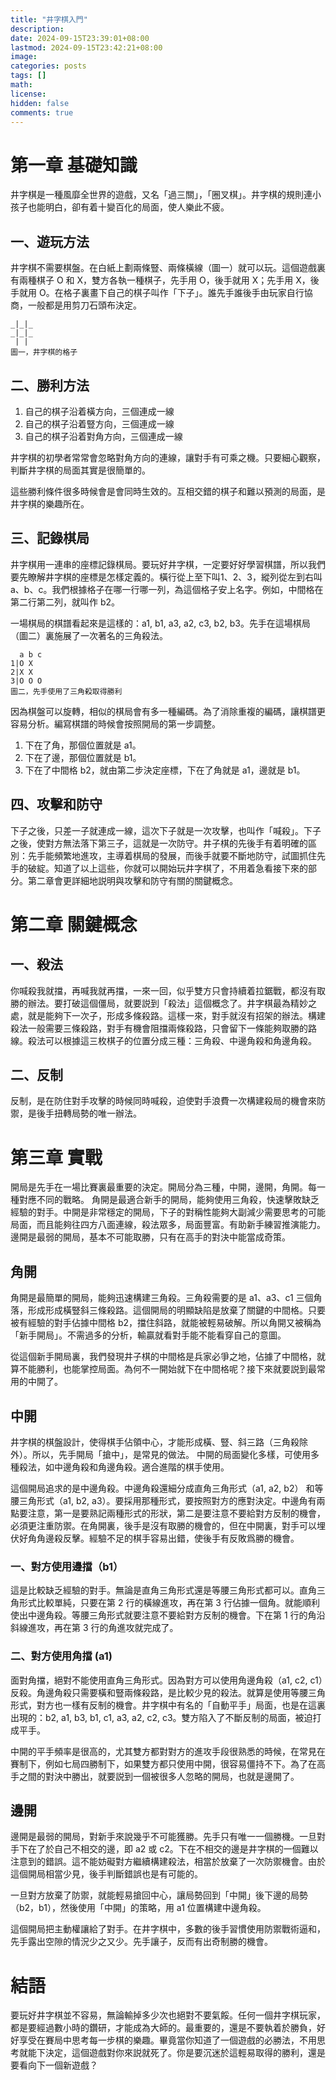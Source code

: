 ```yaml
---
title: "井字棋入門"
description: 
date: 2024-09-15T23:39:01+08:00
lastmod: 2024-09-15T23:42:21+08:00
image: 
categories: posts
tags: []
math: 
license: 
hidden: false
comments: true
---
```


# 第一章 基礎知識
井字棋是一種風靡全世界的遊戲，又名「過三關」，「圈叉棋」。井字棋的規則連小孩子也能明白，卻有着十變百化的局面，使人樂此不疲。
## 一、遊玩方法
井字棋不需要棋盤。在白紙上劃兩條豎、兩條橫線（圖一）就可以玩。這個遊戲裏有兩種棋子 O 和 X，雙方各執一種棋子，先手用 O，後手就用 X；先手用 X，後手就用 O。在格子裏畫下自己的棋子叫作「下子」。誰先手誰後手由玩家自行協商，一般都是用剪刀石頭布決定。
```
_|_|_
_|_|_
 | |
圖一，井字棋的格子
```
## 二、勝利方法
1. 自己的棋子沿着橫方向，三個連成一線
2. 自己的棋子沿着豎方向，三個連成一線
3. 自己的棋子沿着對角方向，三個連成一線

井字棋的初學者常常會忽略對角方向的連線，讓對手有可乘之機。只要細心觀察，判斷井字棋的局面其實是很簡單的。

這些勝利條件很多時候會是會同時生效的。互相交錯的棋子和難以預測的局面，是井字棋的樂趣所在。
## 三、記錄棋局
井字棋用一連串的座標記錄棋局。要玩好井字棋，一定要好好學習棋譜，所以我們要先瞭解井字棋的座標是怎樣定義的。橫行從上至下叫1、2、3，縱列從左到右叫a、b、c。我們根據格子在哪一行哪一列，為這個格子安上名字。例如，中間格在第二行第二列，就叫作 b2。

一場棋局的棋譜看起來是這樣的：a1, b1, a3, a2, c3, b2, b3。先手在這場棋局（圖二）裏施展了一次著名的三角殺法。
```
  a b c
1|O X  
2|X X
3|O O O
圖二，先手使用了三角殺取得勝利
``` 
因為棋盤可以旋轉，相似的棋局會有多一種編碼。為了消除重複的編碼，讓棋譜更容易分析。編寫棋譜的時候會按照開局的第一步調整。
1. 下在了角，那個位置就是 a1。
2. 下在了邊，那個位置就是 b1。
3. 下在了中間格 b2，就由第二步決定座標，下在了角就是 a1，邊就是 b1。
## 四、攻擊和防守
下子之後，只差一子就連成一線，這次下子就是一次攻擊，也叫作「喊殺」。下子之後，使對方無法落下第三子，這就是一次防守。井子棋的先後手有着明確的區別：先手能頻繁地進攻，主導着棋局的發展，而後手就要不斷地防守，試圖抓住先手的破綻。知道了以上這些，你就可以開始玩井字棋了，不用着急看接下來的部分。第二章會更詳細地説明與攻擊和防守有關的關鍵概念。
# 第二章 關鍵概念
## 一、殺法 
你喊殺我就擋，再喊我就再擋，一來一回，似乎雙方只會持續着拉鋸戰，都沒有取勝的辦法。要打破這個僵局，就要説到「殺法」這個概念了。井字棋最為精妙之處，就是能夠下一次子，形成多條殺路。這樣一來，對手就沒有招架的辦法。構建殺法一般需要三條殺路，對手有機會阻擋兩條殺路，只會留下一條能夠取勝的路線。殺法可以根據這三枚棋子的位置分成三種：三角殺、中邊角殺和角邊角殺。
## 二、反制
反制，是在防住對手攻擊的時候同時喊殺，迫使對手浪費一次構建殺局的機會來防禦，是後手扭轉局勢的唯一辦法。
# 第三章 實戰
開局是先手在一場比賽裏最重要的決定。開局分為三種，中開，邊開，角開。每一種對應不同的戰略。 角開是最適合新手的開局，能夠使用三角殺，快速擊敗缺乏經驗的對手。中開是非常穩定的開局，下子的對稱性能夠大副減少需要思考的可能局面，而且能夠往四方八面連線，殺法眾多，局面豐富。有助新手練習推演能力。邊開是最弱的開局，基本不可能取勝，只有在高手的對決中能當成奇策。
## 角開
角開是最簡單的開局，能夠迅速構建三角殺。三角殺需要的是 a1、a3、c1 三個角落，形成形成橫豎斜三條殺路。這個開局的明顯缺陷是放棄了關鍵的中間格。只要被有經驗的對手佔據中間格 b2，擋住斜路，就能被輕易破解。所以角開又被稱為「新手開局」。不需過多的分析，輸贏就看對手能不能看穿自己的意圖。

從這個新手開局裏，我們發現井子棋的中間格是兵家必爭之地，佔據了中間格，就算不能勝利，也能掌控局面。為何不一開始就下在中間格呢？接下來就要説到最常用的中開了。
## 中開
井字棋的棋盤設計，使得棋手佔領中心，才能形成橫、豎、斜三路（三角殺除外）。所以，先手開局「搶中」，是常見的做法。
中開的局面變化多樣，可使用多種殺法，如中邊角殺和角邊角殺。適合進階的棋手使用。

這個開局追求的是中邊角殺。中邊角殺還細分成直角三角形式（a1, a2, b2） 和等腰三角形式（a1, b2, a3）。要採用那種形式，要按照對方的應對決定。中邊角有兩點要注意，第一是要熟記兩種形式的形狀，第二是要注意不要給對方反制的機會，必須更注重防禦。在角開裏，後手是沒有取勝的機會的，但在中開裏，對手可以埋伏好角角邊殺反擊。經驗不足的棋手容易出錯，使後手有反敗爲勝的機會。 
### 一、對方使用邊擋（b1）
這是比較缺乏經驗的對手。無論是直角三角形式還是等腰三角形式都可以。直角三角形式比較單純，只要在第 2 行的橫線進攻，再在第 3 行佔據一個角。就能順利使出中邊角殺。等腰三角形式就要注意不要給對方反制的機會。下在第 1 行的角沿斜線進攻，再在第 3 行的角進攻就完成了。
### 二、對方使用角擋 (a1)
面對角擋，絕對不能使用直角三角形式。因為對方可以使用角邊角殺（a1, c2, c1）反殺。角邊角殺只需要橫和豎兩條殺路，是比較少見的殺法。就算是使用等腰三角形式，對方也一樣有反制的機會。井字棋中有名的「自動平手」局面，也是在這裏出現的：b2, a1, b3, b1, c1, a3, a2, c2, c3。雙方陷入了不斷反制的局面，被迫打成平手。

中開的平手頻率是很高的，尤其雙方都對對方的進攻手段很熟悉的時候，在常見在賽制下，例如七局四勝制下，如果雙方都只使用中開，很容易僵持不下。為了在高手之間的對決中勝出，就要説到一個被很多人忽略的開局，也就是邊開了。
## 邊開
邊開是最弱的開局，對新手來說幾乎不可能獲勝。先手只有唯一一個勝機。一旦對手下在了於自己不相交的邊，即 a2 或 c2。下在不相交的邊是井字棋的一個難以注意到的錯誤。這不能妨礙對方繼續構建殺法，相當於放棄了一次防禦機會。由於這個開局相當少見，後手判斷錯誤也是有可能的。

一旦對方放棄了防禦，就能輕易搶回中心，讓局勢回到「中開」後下邊的局勢（b2，b1），然後使用「中開」的策略，用 a1 位置構建中邊角殺。 

這個開局把主動權讓給了對手。在井字棋中，多數的後手習慣使用防禦戰術逼和，先手露出空隙的情況少之又少。先手讓子，反而有出奇制勝的機會。
# 結語
要玩好井字棋並不容易，無論輸掉多少次也絕對不要氣餒。任何一個井字棋玩家，都是要經過數小時的鑽研，才能成為大師的。最重要的，還是不要執着於勝負，好好享受在賽局中思考每一步棋的樂趣。畢竟當你知道了一個遊戲的必勝法，不用思考就能下決定，這個遊戲對你來説就死了。你是要沉迷於這輕易取得的勝利，還是要看向下一個新遊戲？

